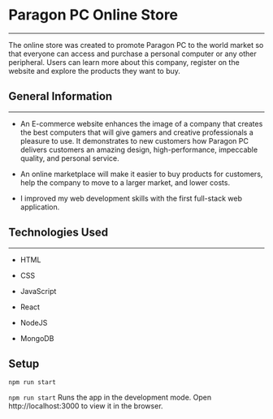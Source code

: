 <h1>Paragon PC Online Store</h1>
<hr><p>The online store was created to promote Paragon PC to the world market so that everyone can access and purchase a personal computer or any other peripheral. Users can learn more about this company, register on the website and explore the products they want to buy.</p><h2>General Information</h2>
<hr><ul>
<li>An E-commerce website enhances the image of a company that creates the best computers that will give gamers and creative professionals a pleasure to use. It demonstrates to new customers how Paragon PC delivers customers an amazing design, high-performance, impeccable quality, and personal service.</li>
</ul><ul>
<li>An online marketplace will make it easier to buy products for customers, help the company to move to a larger market, and lower costs.</li>
</ul><ul>
<li>I improved my web development skills with the first full-stack web application.</li>
</ul><h2>Technologies Used</h2>
<hr><ul>
<li>HTML</li>
</ul><ul>
<li>CSS</li>
</ul><ul>
<li>JavaScript</li>
</ul><ul>
<li>React</li>
</ul><ul>
<li>NodeJS</li>
</ul><ul>
<li>MongoDB</li>
</ul><h2>Setup</h2>
</ul><ul>
</ul><p><code>npm run start</code></p>
<p><code>npm run start</code> Runs the app in the development mode. Open http://localhost:3000 to view it in the browser.</li></p>
